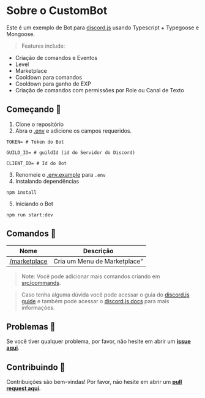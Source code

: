 # Sobre o CustomBot
Este é um exemplo de Bot para [discord.js](https://discord.js.org/#/) usando Typescript + Typegoose e Mongoose.
>Features include:
- Criação de comandos e Eventos
- Level
- Marketplace
- Cooldown para comandos
- Cooldown para ganho de EXP
- Criação de comandos com permissões por Role ou Canal de Texto

## Começando 🎉
1. Clone o repositório
2. Abra o [.env](.env.example) e adicione os campos requeridos.
```
TOKEN= # Token do Bot

GUILD_ID= # guildId (id do Servidor do Discord)

CLIENT_ID= # Id do Bot
```
3. Renomeie o [.env.example](.env.example) para `.env`
4. Instalando dependências
```sh-session
npm install
```
5. Iniciando o Bot
```sh-session
npm run start:dev
```

## Comandos 🤖
Nome | Descrição 
| - | - | 
[/marketplace](src/commands/User/marketplace.command.ts) | Cria um Menu de Marketplace"

> Note: Você pode adicionar mais comandos criando em [src/commands](src/commands). 

> Caso tenha alguma dúvida você pode acessar o guia do [discord.js guide](https://discordjs.guide) e também pode acessar o [discord.js docs](https://discord.js.org) para mais informações.

## Problemas 💭
Se você tiver qualquer problema, por favor, não hesite em abrir um **[issue aqui](https://github.com/marcelotsoares/custom-discordjs-bot/issues/new/choose)**.

## Contribuindo 🙌
Contribuições são bem-vindas! Por favor, não hesite em abrir um **[pull request aqui](https://github.com/marcelotsoares/custom-discordjs-bot/pulls)**.